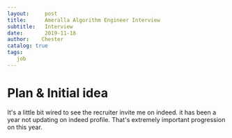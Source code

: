 ```yaml
---
layout:     post
title:      Ameralla Algorithm Engineer Interview
subtitle:   Interview
date:       2019-11-18
author:    Chester
catalog: true
tags:
   job
---
```

# Plan & Initial idea
It's a little bit wired to see the recruiter invite me on indeed. it has been a year not updating on indeed profile. That's extremely important progression on this year.
<!--stackedit_data:
eyJoaXN0b3J5IjpbMTQ0MzY2NDgyNl19
-->
